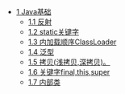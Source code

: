 <!-- /TOC -->
  - [1 Java基础](#1-java基础)
    - [1.1 反射](#11-反射)
    - [1.2 static关键字](#12-static关键字)
    - [1.3 内加载顺序ClassLoader](#13-内加载顺序ClassLoader)
    - [1.4 泛型](#14-泛型)
    - [1.5 拷贝(浅拷贝,深拷贝)。](#15-拷贝)
    - [1.6 关键字final,this,super](#16-关键字final,this,super)
    - [1.7 内部类](#17-内部类)
<!-- /TOC -->